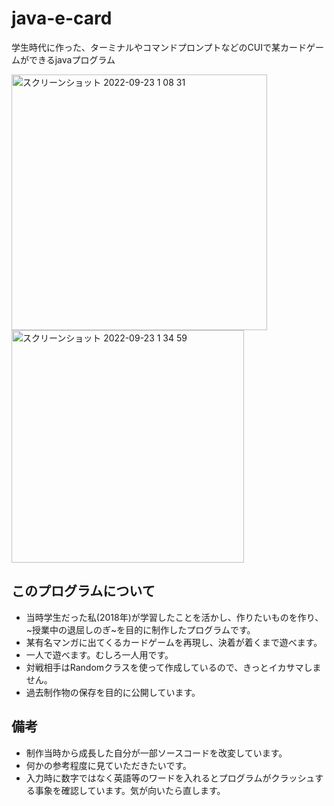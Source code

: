 # java-e-card

学生時代に作った、ターミナルやコマンドプロンプトなどのCUIで某カードゲームができるjavaプログラム

<img width="409" alt="スクリーンショット 2022-09-23 1 08 31" src="https://user-images.githubusercontent.com/97144643/191802336-fb8e7d34-93ad-4db2-b8db-72697beddc70.png"><img width="372" alt="スクリーンショット 2022-09-23 1 34 59" src="https://user-images.githubusercontent.com/97144643/191803122-89b17062-dbac-4eb1-8ecf-91872ebfa3bf.png">

## このプログラムについて

- 当時学生だった私(2018年)が学習したことを活かし、作りたいものを作り、~授業中の退屈しのぎ~を目的に制作したプログラムです。
- 某有名マンガに出てくるカードゲームを再現し、決着が着くまで遊べます。
- 一人で遊べます。むしろ一人用です。
- 対戦相手はRandomクラスを使って作成しているので、きっとイカサマしません。
- 過去制作物の保存を目的に公開しています。

## 備考

- 制作当時から成長した自分が一部ソースコードを改変しています。
- 何かの参考程度に見ていただきたいです。
- 入力時に数字ではなく英語等のワードを入れるとプログラムがクラッシュする事象を確認しています。気が向いたら直します。
